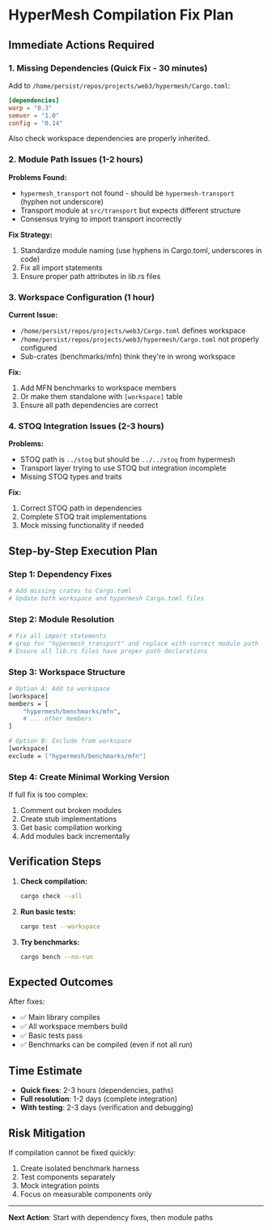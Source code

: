 # HyperMesh Compilation Fix Plan

## Immediate Actions Required

### 1. Missing Dependencies (Quick Fix - 30 minutes)

Add to `/home/persist/repos/projects/web3/hypermesh/Cargo.toml`:
```toml
[dependencies]
warp = "0.3"
semver = "1.0"
config = "0.14"
```

Also check workspace dependencies are properly inherited.

### 2. Module Path Issues (1-2 hours)

**Problems Found:**
- `hypermesh_transport` not found - should be `hypermesh-transport` (hyphen not underscore)
- Transport module at `src/transport` but expects different structure
- Consensus trying to import transport incorrectly

**Fix Strategy:**
1. Standardize module naming (use hyphens in Cargo.toml, underscores in code)
2. Fix all import statements
3. Ensure proper path attributes in lib.rs files

### 3. Workspace Configuration (1 hour)

**Current Issue:**
- `/home/persist/repos/projects/web3/Cargo.toml` defines workspace
- `/home/persist/repos/projects/web3/hypermesh/Cargo.toml` not properly configured
- Sub-crates (benchmarks/mfn) think they're in wrong workspace

**Fix:**
1. Add MFN benchmarks to workspace members
2. Or make them standalone with `[workspace]` table
3. Ensure all path dependencies are correct

### 4. STOQ Integration Issues (2-3 hours)

**Problems:**
- STOQ path is `../stoq` but should be `../../stoq` from hypermesh
- Transport layer trying to use STOQ but integration incomplete
- Missing STOQ types and traits

**Fix:**
1. Correct STOQ path in dependencies
2. Complete STOQ trait implementations
3. Mock missing functionality if needed

## Step-by-Step Execution Plan

### Step 1: Dependency Fixes
```bash
# Add missing crates to Cargo.toml
# Update both workspace and hypermesh Cargo.toml files
```

### Step 2: Module Resolution
```bash
# Fix all import statements
# grep for "hypermesh_transport" and replace with correct module path
# Ensure all lib.rs files have proper path declarations
```

### Step 3: Workspace Structure
```bash
# Option A: Add to workspace
[workspace]
members = [
    "hypermesh/benchmarks/mfn",
    # ... other members
]

# Option B: Exclude from workspace
[workspace]
exclude = ["hypermesh/benchmarks/mfn"]
```

### Step 4: Create Minimal Working Version
If full fix is too complex:
1. Comment out broken modules
2. Create stub implementations
3. Get basic compilation working
4. Add modules back incrementally

## Verification Steps

1. **Check compilation:**
   ```bash
   cargo check --all
   ```

2. **Run basic tests:**
   ```bash
   cargo test --workspace
   ```

3. **Try benchmarks:**
   ```bash
   cargo bench --no-run
   ```

## Expected Outcomes

After fixes:
- ✅ Main library compiles
- ✅ All workspace members build
- ✅ Basic tests pass
- ✅ Benchmarks can be compiled (even if not all run)

## Time Estimate

- **Quick fixes**: 2-3 hours (dependencies, paths)
- **Full resolution**: 1-2 days (complete integration)
- **With testing**: 2-3 days (verification and debugging)

## Risk Mitigation

If compilation cannot be fixed quickly:
1. Create isolated benchmark harness
2. Test components separately
3. Mock integration points
4. Focus on measurable components only

---

**Next Action**: Start with dependency fixes, then module paths